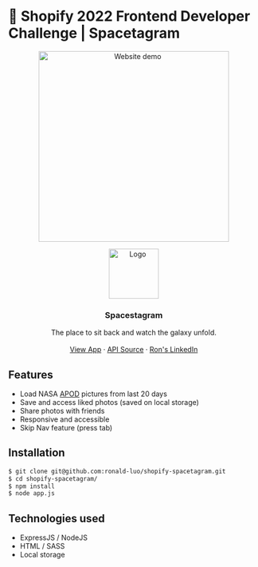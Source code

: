 # 🚀 Shopify 2022 Frontend Developer Challenge | Spacetagram

<p align="center"><img src="https://user-images.githubusercontent.com/67345874/149279435-f2b96739-a7ec-4a39-82e0-068e64594be8.gif" alt="Website demo" height="382px"></p>

<p align="center">
    <img src="https://user-images.githubusercontent.com/67345874/149562347-b4fdcfe7-f12c-40f1-ba5b-887e94cd6dda.png" alt="Logo" width="100" height="100" style="object-fit:cover">
  </a>

  <h3 align="center">Spacestagram</h3>

  <p align="center">
    The place to sit back and watch the galaxy unfold.
    <br />
    <br />
    <a href="https://shopify-spacetagram.ronald-luo.repl.co/">View App</a>
    ·
    <a href="https://api.nasa.gov/">API Source</a>
    ·
    <a href="https://www.linkedin.com/in/ronald-luo-a0ba181a4/">Ron's LinkedIn</a>
  </p>
</p>

## Features

- Load NASA [APOD](https://apod.nasa.gov/apod/) pictures from last 20 days
- Save and access liked photos (saved on local storage)
- Share photos with friends
- Responsive and accessible
- Skip Nav feature (press tab)

## Installation

```bash
$ git clone git@github.com:ronald-luo/shopify-spacetagram.git
$ cd shopify-spacetagram/
$ npm install
$ node app.js
```

## Technologies used

- ExpressJS / NodeJS
- HTML / SASS
- Local storage

